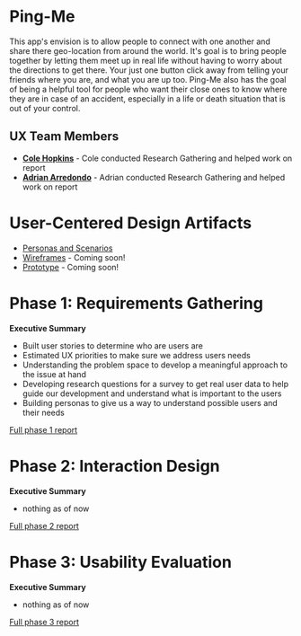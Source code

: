 # Ping-Me

This app's envision is to allow people to connect with one another and share there geo-location from around the world. It's goal is to bring people together
by letting them meet up in real life without having to worry about the directions to get there. Your just one button click away from telling your friends where
you are, and what you are up too. Ping-Me also has the goal of being a helpful tool for people who want their close ones to know where they are in case of an accident,
especially in a life or death situation that is out of your control.

## UX Team Members

* **[Cole Hopkins](https://usabilityengineering.github.io/ux-portfolio-Cole-Hop/)** - Cole conducted Research Gathering and helped work on report
* **[Adrian Arredondo](https://usabilityengineering.github.io/ux-portfolio-adrian015/)** - Adrian conducted Research Gathering and helped work on report

# User-Centered Design Artifacts

* [Personas and Scenarios](personas.pdf)
* [Wireframes](#) - Coming soon!
* [Prototype](#) - Coming soon!

# Phase 1: Requirements Gathering

**Executive Summary**

* Built user stories to determine who are users are 
* Estimated UX priorities to make sure we address users needs
* Understanding the problem space to develop a meaningful approach to the issue at hand
* Developing research questions for a survey to get real user data to help guide our development and understand what is important to the users
* Building personas to give us a way to understand possible users and their needs

[Full phase 1 report](requirements/)

# Phase 2: Interaction Design

**Executive Summary**

* nothing as of now

[Full phase 2 report](design/)

# Phase 3: Usability Evaluation

**Executive Summary**

* nothing as of now

[Full phase 3 report](evaluation/)
